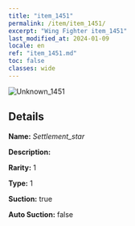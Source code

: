```yaml
---
title: "item_1451"
permalink: /item/item_1451/
excerpt: "Wing Fighter item_1451"
last_modified_at: 2024-01-09
locale: en
ref: "item_1451.md"
toc: false
classes: wide
---
```



 ![Unknown_1451](/images/item/Settlement_star_p.png)



## Details

 **Name:** *Settlement_star* 

 **Description:** 

 **Rarity:** 1 

 **Type:** 1 

 **Suction:** true 

 **Auto Suction:** false 


